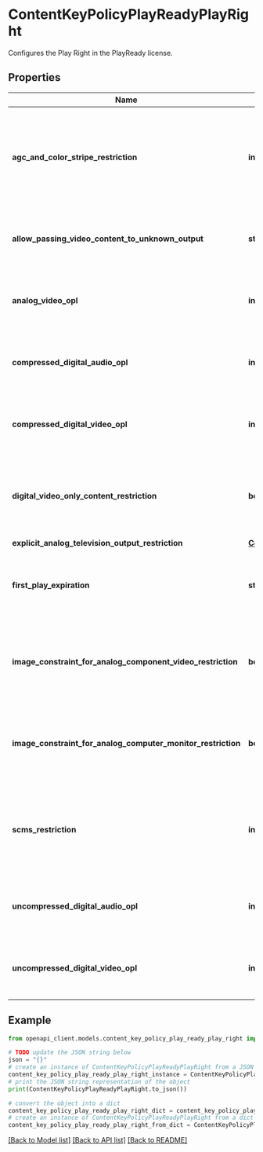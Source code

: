 # ContentKeyPolicyPlayReadyPlayRight

Configures the Play Right in the PlayReady license.

## Properties

Name | Type | Description | Notes
------------ | ------------- | ------------- | -------------
**agc_and_color_stripe_restriction** | **int** | Configures Automatic Gain Control (AGC) and Color Stripe in the license. Must be between 0 and 3 inclusive. | [optional] 
**allow_passing_video_content_to_unknown_output** | **str** | Configures Unknown output handling settings of the license. | 
**analog_video_opl** | **int** | Specifies the output protection level for compressed digital audio. | [optional] 
**compressed_digital_audio_opl** | **int** | Specifies the output protection level for compressed digital audio. | [optional] 
**compressed_digital_video_opl** | **int** | Specifies the output protection level for compressed digital video. | [optional] 
**digital_video_only_content_restriction** | **bool** | Enables the Image Constraint For Analog Component Video Restriction in the license. | 
**explicit_analog_television_output_restriction** | [**ContentKeyPolicyPlayReadyExplicitAnalogTelevisionRestriction**](ContentKeyPolicyPlayReadyExplicitAnalogTelevisionRestriction.md) |  | [optional] 
**first_play_expiration** | **str** | The amount of time that the license is valid after the license is first used to play content. | [optional] 
**image_constraint_for_analog_component_video_restriction** | **bool** | Enables the Image Constraint For Analog Component Video Restriction in the license. | 
**image_constraint_for_analog_computer_monitor_restriction** | **bool** | Enables the Image Constraint For Analog Component Video Restriction in the license. | 
**scms_restriction** | **int** | Configures the Serial Copy Management System (SCMS) in the license. Must be between 0 and 3 inclusive. | [optional] 
**uncompressed_digital_audio_opl** | **int** | Specifies the output protection level for uncompressed digital audio. | [optional] 
**uncompressed_digital_video_opl** | **int** | Specifies the output protection level for uncompressed digital video. | [optional] 

## Example

```python
from openapi_client.models.content_key_policy_play_ready_play_right import ContentKeyPolicyPlayReadyPlayRight

# TODO update the JSON string below
json = "{}"
# create an instance of ContentKeyPolicyPlayReadyPlayRight from a JSON string
content_key_policy_play_ready_play_right_instance = ContentKeyPolicyPlayReadyPlayRight.from_json(json)
# print the JSON string representation of the object
print(ContentKeyPolicyPlayReadyPlayRight.to_json())

# convert the object into a dict
content_key_policy_play_ready_play_right_dict = content_key_policy_play_ready_play_right_instance.to_dict()
# create an instance of ContentKeyPolicyPlayReadyPlayRight from a dict
content_key_policy_play_ready_play_right_from_dict = ContentKeyPolicyPlayReadyPlayRight.from_dict(content_key_policy_play_ready_play_right_dict)
```
[[Back to Model list]](../README.md#documentation-for-models) [[Back to API list]](../README.md#documentation-for-api-endpoints) [[Back to README]](../README.md)


